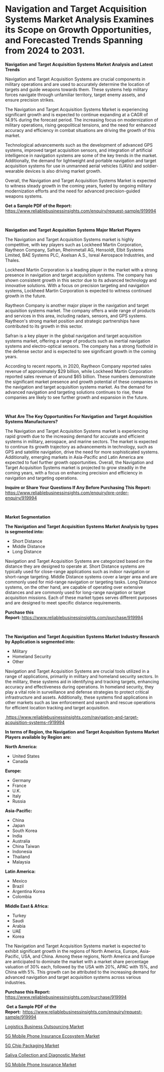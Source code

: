 <p><h1>Navigation and Target Acquisition Systems Market Analysis Examines its Scope on Growth Opportunities, and Forecasted Trends Spanning from 2024 to 2031.</h1></p><p><strong>Navigation and Target Acquisition Systems Market Analysis and Latest Trends</strong></p>
<p><p>Navigation and Target Acquisition Systems are crucial components in military operations and are used to accurately determine the location of targets and guide weapons towards them. These systems help military forces navigate through unfamiliar territory, target enemy assets, and ensure precision strikes.</p><p>The Navigation and Target Acquisition Systems Market is experiencing significant growth and is expected to continue expanding at a CAGR of 14.9% during the forecast period. The increasing focus on modernization of military operations, rising geopolitical tensions, and the need for enhanced accuracy and efficiency in combat situations are driving the growth of this market.</p><p>Technological advancements such as the development of advanced GPS systems, improved target acquisition sensors, and integration of artificial intelligence in navigation systems are some of the key trends in the market. Additionally, the demand for lightweight and portable navigation and target acquisition systems for use in unmanned aerial vehicles (UAVs) and soldier-wearable devices is also driving market growth.</p><p>Overall, the Navigation and Target Acquisition Systems Market is expected to witness steady growth in the coming years, fueled by ongoing military modernization efforts and the need for advanced precision-guided weapons systems.</p></p>
<p><strong>Get a Sample PDF of the Report:&nbsp;</strong> <a href="https://www.reliablebusinessinsights.com/enquiry/request-sample/919994">https://www.reliablebusinessinsights.com/enquiry/request-sample/919994</a></p>
<p>&nbsp;</p>
<p><strong>Navigation and Target Acquisition Systems Major Market Players</strong></p>
<p><p>The Navigation and Target Acquisition Systems market is highly competitive, with key players such as Lockheed Martin Corporation, Raytheon Company, Safran, Rheinmetall AG, Hensoldt, Elbit Systems Limited, BAE Systems PLC, Aselsan A.S., Isreal Aerospace Industries, and Thales.</p><p>Lockheed Martin Corporation is a leading player in the market with a strong presence in navigation and target acquisition systems. The company has shown consistent growth in this sector due to its advanced technology and innovative solutions. With a focus on precision targeting and navigation systems, Lockheed Martin Corporation is expected to witness continued growth in the future.</p><p>Raytheon Company is another major player in the navigation and target acquisition systems market. The company offers a wide range of products and services in this area, including radars, sensors, and GPS systems. Raytheon's strong market position and strategic partnerships have contributed to its growth in this sector.</p><p>Safran is a key player in the global navigation and target acquisition systems market, offering a range of products such as inertial navigation systems and electro-optical sensors. The company has a strong foothold in the defense sector and is expected to see significant growth in the coming years.</p><p>According to recent reports, in 2020, Raytheon Company reported sales revenue of approximately $29 billion, while Lockheed Martin Corporation reported sales revenue of around $65 billion. These numbers demonstrate the significant market presence and growth potential of these companies in the navigation and target acquisition systems market. As the demand for advanced navigation and targeting solutions continues to rise, these companies are likely to see further growth and expansion in the future.</p></p>
<p>&nbsp;</p>
<p><strong>What Are The Key Opportunities For Navigation and Target Acquisition Systems Manufacturers?</strong></p>
<p><p>The Navigation and Target Acquisition Systems market is experiencing rapid growth due to the increasing demand for accurate and efficient systems in military, aerospace, and marine sectors. The market is expected to continue its growth trajectory as advancements in technology, such as GPS and satellite navigation, drive the need for more sophisticated systems. Additionally, emerging markets in Asia-Pacific and Latin America are expected to fuel further growth opportunities. Overall, the Navigation and Target Acquisition Systems market is projected to grow steadily in the coming years, with a focus on enhancing precision and efficiency in navigation and targeting operations.</p></p>
<p><strong>Inquire or Share Your Questions If Any Before Purchasing This Report:</strong> <a href="https://www.reliablebusinessinsights.com/enquiry/pre-order-enquiry/919994">https://www.reliablebusinessinsights.com/enquiry/pre-order-enquiry/919994</a></p>
<p>&nbsp;</p>
<p><strong>Market Segmentation</strong></p>
<p><strong>The Navigation and Target Acquisition Systems Market Analysis by types is segmented into:</strong></p>
<p><ul><li>Short Distance</li><li>Middle Distance</li><li>Long Distance</li></ul></p>
<p><p>Navigation and Target Acquisition Systems are categorized based on the distance they are designed to operate at. Short Distance systems are typically used for close-range applications such as indoor navigation or short-range targeting. Middle Distance systems cover a larger area and are commonly used for mid-range navigation or targeting tasks. Long Distance systems, on the other hand, are capable of operating over extensive distances and are commonly used for long-range navigation or target acquisition missions. Each of these market types serves different purposes and are designed to meet specific distance requirements.</p></p>
<p><strong>Purchase this Report:&nbsp;</strong><a href="https://www.reliablebusinessinsights.com/purchase/919994">https://www.reliablebusinessinsights.com/purchase/919994</a></p>
<p>&nbsp;</p>
<p><strong>The Navigation and Target Acquisition Systems Market Industry Research by Application is segmented into:</strong></p>
<p><ul><li>Military</li><li>Homeland Security</li><li>Other</li></ul></p>
<p><p>Navigation and Target Acquisition Systems are crucial tools utilized in a range of applications, primarily in military and homeland security sectors. In the military, these systems aid in identifying and tracking targets, enhancing accuracy and effectiveness during operations. In homeland security, they play a vital role in surveillance and defense strategies to protect critical infrastructure and assets. Additionally, these systems find applications in other markets such as law enforcement and search and rescue operations for efficient location tracking and target acquisition.</p></p>
<p><a href="https://www.reliablebusinessinsights.com/navigation-and-target-acquisition-systems-r919994">&nbsp;https://www.reliablebusinessinsights.com/navigation-and-target-acquisition-systems-r919994</a></p>
<p><strong>In terms of Region, the Navigation and Target Acquisition Systems Market Players available by Region are:</strong></p>
<p>
    <p> <strong> North America: </strong>
        <ul>
            <li>United States</li>
            <li>Canada</li>
        </ul>
        </p> 
    <p> <strong> Europe: </strong>
        <ul>
            <li>Germany</li>
            <li>France</li>
            <li>U.K.</li>
            <li>Italy</li>
            <li>Russia</li>
        </ul>
        </p> 
    <p> <strong> Asia-Pacific: </strong>
        <ul>
            <li>China</li>
            <li>Japan</li>
            <li>South Korea</li>
            <li>India</li>
            <li>Australia</li>
            <li>China Taiwan</li>
            <li>Indonesia</li>
            <li>Thailand</li>
            <li>Malaysia</li>
        </ul>
        </p> 
    <p> <strong> Latin America: </strong>
        <ul>
            <li>Mexico</li>
            <li>Brazil</li>
            <li>Argentina Korea</li>
            <li>Colombia</li>
        </ul>
        </p> 
    <p> <strong> Middle East & Africa: </strong>
        <ul>
            <li>Turkey</li>
            <li>Saudi</li>
            <li>Arabia</li>
            <li>UAE</li>
            <li>Korea</li>
        </ul>
    </p>
    </p>
<p><p>The Navigation and Target Acquisition Systems market is expected to exhibit significant growth in the regions of North America, Europe, Asia-Pacific, USA, and China. Among these regions, North America and Europe are anticipated to dominate the market with a market share percentage valuation of 30% each, followed by the USA with 20%, APAC with 15%, and China with 5%. This growth can be attributed to the increasing demand for advanced navigation and target acquisition systems across various industries.</p></p>
<p><strong>Purchase this Report: </strong><a href="https://www.reliablebusinessinsights.com/purchase/919994">https://www.reliablebusinessinsights.com/purchase/919994</a></p>
<p>&nbsp;<strong>Get a Sample PDF of the Report:&nbsp;&nbsp;</strong><a href="https://www.reliablebusinessinsights.com/enquiry/request-sample/919994">https://www.reliablebusinessinsights.com/enquiry/request-sample/919994</a></p>
<p><strong></strong></p>
<p><p><a href="https://github.com/bmorecock/Market-Research-Report-List-4/blob/main/logistics-business-outsourcing-market.md">Logistics Business Outsourcing Market</a></p><p><a href="https://github.com/msLonKoss78/Market-Research-Report-List-1/blob/main/5g-mobile-phone-insurance-ecosystem-market.md">5G Mobile Phone Insurance Ecosystem Market</a></p><p><a href="https://github.com/drzsklfn31/Market-Research-Report-List-1/blob/main/5g-chip-packaging-market.md">5G Chip Packaging Market</a></p><p><a href="https://github.com/Krish2023na/Market-Research-Report-List-6/blob/main/saliva-collection-and-diagnostic-market.md">Saliva Collection and Diagnostic Market</a></p><p><a href="https://github.com/lairestrong/Market-Research-Report-List-1/blob/main/5g-mobile-phone-insurance-market.md">5G Mobile Phone Insurance Market</a></p></p>
